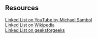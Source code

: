 ## Resources
[Linked List on YouTube by Michael Sambol](https://www.youtube.com/watch?v=F8AbOfQwl1c)<br>
[Linked List on Wikipedia](https://en.wikipedia.org/wiki/Linked_list)<br>
[Linked List on geeksforgeeks](https://www.geeksforgeeks.org/what-is-linked-list//)